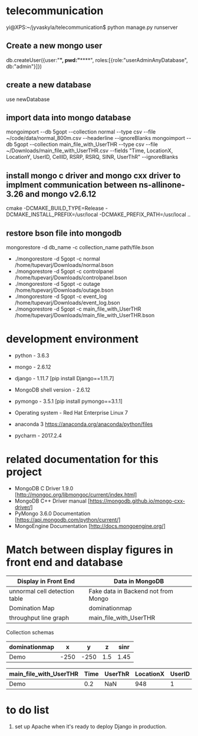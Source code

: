 # telecommunication

yi@XPS:~/jyvaskyla/telecommunication$ python manage.py runserver


## Create a new mongo user
db.createUser({user:"**", pwd:"******", roles:[{role:"userAdminAnyDatabase", db:"admin"}]})

## create a new database
use newDatabase

## import data into mongo database
mongoimport --db 5gopt --collection normal --type csv --file ~/code/data/normal_800m.csv --headerline --ignoreBlanks
mongoimport --db 5gopt --collection main_file_with_UserTHR --type csv --file ~/Downloads/main_file_with_UserTHR.csv --fields "Time, LocationX, LocationY, UserID, CellID, RSRP, RSRQ, SINR, UserThR" --ignoreBlanks

## install mongo c driver and mongo cxx driver to implment communication between ns-allinone-3.26 and mongo v2.6.12
cmake -DCMAKE_BUILD_TYPE=Release -DCMAKE_INSTALL_PREFIX=/usr/local -DCMAKE_PREFIX_PATH=/usr/local ..

## restore bson file into mongodb
mongorestore -d db_name -c collection_name path/file.bson
* ./mongorestore -d 5gopt -c normal /home/tupevarj/Downloads/normal.bson
* ./mongorestore -d 5gopt -c controlpanel /home/tupevarj/Downloads/controlpanel.bson
* ./mongorestore -d 5gopt -c outage /home/tupevarj/Downloads/outage.bson
* ./mongorestore -d 5gopt -c event_log /home/tupevarj/Downloads/event_log.bson
* ./mongorestore -d 5gopt -c main_file_with_UserTHR /home/tupevarj/Downloads/main_file_with_UserTHR.bson

# development environment
* python - 3.6.3
* mongo - 2.6.12
* django - 1.11.7
[pip install Django==1.11.7]
* MongoDB shell version - 2.6.12
* pymongo - 3.5.1
[pip install pymongo==3.1.1]
* Operating system - Red Hat Enterprise Linux 7
* anaconda 3
https://anaconda.org/anaconda/python/files

* pycharm - 2017.2.4

# related documentation for this project
* MongoDB C Driver 1.9.0 [http://mongoc.org/libmongoc/current/index.html]
* MongoDB C++ Driver manual [https://mongodb.github.io/mongo-cxx-driver/]
* PyMongo 3.6.0 Documentation [https://api.mongodb.com/python/current/]
* MongoEngine Documentation [http://docs.mongoengine.org/]

# Match between display figures in front end and database

| Display in Front End          | Data in MongoDB                     |
| ----------------------------- | ----------------------------------- |
| unnormal cell detection table | Fake data in Backend not from Mongo |
| Domination Map                | dominationmap                       |
| throughput line graph         | main_file_with_UserTHR              |

Collection schemas

| dominationmap |   x   |   y   |   z   |  sinr  |
| ------------- | ----- | ----- | ----- | ------ |
|     Demo      | -250  | -250  | 1.5   |  1.45  |

| main_file_with_UserTHR | Time | UserThR | LocationX | UserID | CellID | RSRP | RSRQ | SINR | LocationY |
| ---------------------- | ---- | ------- | --------- | ------ | ------ | ---- | ---- | ---- | --------- |
| Demo                   | 0.2  | NaN     |   948     |  1     | 1      | -113 | NaN  |  NaN |  1429     |





 

# to do list
1.  set up Apache when it's ready to deploy Django in production.

